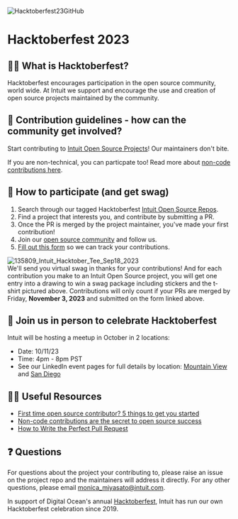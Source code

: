 ![Hacktoberfest23GitHub](https://github.com/intuit/.github/assets/14827636/f8f5a6e8-b72a-4a3a-81e6-5483ea4c0acd)

# Hacktoberfest 2023

## 🙋‍♀️ What is Hacktoberfest?
 Hacktoberfest encourages participation in the open source community, world wide. At Intuit we support and encourage the use and creation of open source projects maintained by the community. 

## 🌈 Contribution guidelines - how can the community get involved?
Start contributing to [Intuit Open Source Projects](https://github.com/search?q=org%3Aintuit+topic%3Ahacktoberfest&type=repositories)! Our maintainers don't bite.

If you are non-technical, you can particpate too! Read more about [non-code contributions here](https://opensource.com/article/22/8/non-code-contribution-powers-open-source).

## 🥇 How to participate (and get swag)
1. Search through our tagged Hacktoberfest [Intuit Open Source Repos](https://github.com/search?q=org%3Aintuit+topic%3Ahacktoberfest&type=repositories).
2. Find a project that interests you, and contribute by submitting a PR.
3. Once the PR is merged by the project maintainer, you've made your first contribution!
4. Join our [open source community](https://www.linkedin.com/showcase/intuitoss/) and follow us.
5. [Fill out this form](https://forms.gle/ZjqNagsJg8HBFY2F9) so we can track your contributions.


 ![135809_Intuit_Hacktober_Tee_Sep18_2023](https://github.com/intuit/.github/assets/14827636/ac358511-71a2-46ce-a560-448bd962ad4b)  
We'll send you virtual swag in thanks for your contributions! And for each contribution you make to an Intuit Open Source project, you will get one entry into a drawing to win a swag package including stickers and the t-shirt pictured above. Contributions will only count if your PRs are merged by Friday, **November 3, 2023** and submitted on the form linked above.

## 🤝 Join us in person to celebrate Hacktoberfest
Intuit will be hosting a meetup in October in 2 locations:

- Date: 10/11/23
- Time: 4pm - 8pm PST
- See our LinkedIn event pages for full details by location: [Mountain View](https://www.linkedin.com/events/intuithacktoberfestmeetup-mount7112545227969630209/) and [San Diego](https://www.linkedin.com/events/intuithacktoberfestmeetup-sandi7112546014225432576/)

## 👩‍💻 Useful Resources
- [First time open source contributor? 5 things to get you started](https://about.gitlab.com/blog/2022/02/07/first-time-open-source-contributor-5-things-to-get-you-started/?utm_campaign=community&utm_budget=cmty)
- [Non-code contributions are the secret to open source success](https://github.com/readme/featured/open-source-non-code-contributions)
- [How to Write the Perfect Pull Request](https://github.blog/2015-01-21-how-to-write-the-perfect-pull-request/)

## ❓ Questions
For questions about the project your contributing to, please raise an issue on the project repo and the maintainers will address it directly. For any other questions, please email monica_miyasato@intuit.com.

In support of Digital Ocean's annual [Hacktoberfest](https://hacktoberfest.com), Intuit has run our own Hacktoberfest celebration since 2019.
